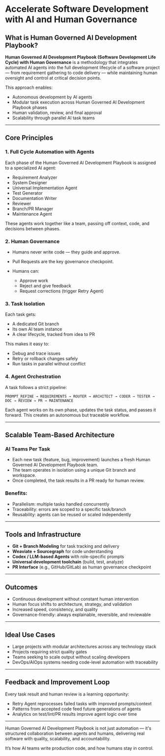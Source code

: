 # Accelerate Software Development with AI and Human Governance

## What is Human Governed AI Development Playbook?

**Human Governed AI Development Playbook (Software Development Life Cycle) with Human Governance** is a methodology that integrates automated AI agents into the full development lifecycle of a software project — from requirement gathering to code delivery — while maintaining human oversight and control at critical decision points.

This approach enables:

* Autonomous development by AI agents
* Modular task execution across Human Governed AI Development Playbook phases
* Human validation, review, and final approval
* Scalability through parallel AI task teams

---

## Core Principles

### 1. **Full Cycle Automation with Agents**

Each phase of the Human Governed AI Development Playbook is assigned to a specialized AI agent:

* Requirement Analyzer
* System Designer
* Universal Implementation Agent
* Test Generator
* Documentation Writer
* Reviewer
* Branch/PR Manager
* Maintenance Agent

These agents work together like a team, passing off context, code, and decisions between phases.

### 2. **Human Governance**

* Humans never write code — they guide and approve.
* Pull Requests are the key governance checkpoint.
* Humans can:

  * Approve work
  * Reject and give feedback
  * Request corrections (trigger Retry Agent)

### 3. **Task Isolation**

Each task gets:

* A dedicated Git branch
* Its own AI team instance
* A clear lifecycle, tracked from idea to PR

This makes it easy to:

* Debug and trace issues
* Retry or rollback changes safely
* Run tasks in parallel without conflict

### 4. **Agent Orchestration**

A task follows a strict pipeline:

```
PROMPT_REFINE → REQUIREMENTS → ROUTER → ARCHITECT → CODER → TESTER → DOC → REVIEW → PR → MAINTENANCE
```

Each agent works on its own phase, updates the task status, and passes it forward. This creates an autonomous but traceable workflow.

---

## Scalable Team-Based Architecture

### AI Teams Per Task

* Each new task (feature, bug, improvement) launches a fresh Human Governed AI Development Playbook team.
* The team operates in isolation using a unique Git branch and workspace.
* Once completed, the task results in a PR ready for human review.

### Benefits:

* Parallelism: multiple tasks handled concurrently
* Traceability: errors are scoped to a specific task/branch
* Reusability: agents can be reused or scaled independently

---

## Tools and Infrastructure

* **Git + Branch Modeling** for task tracking and delivery
* **Weaviate + Sourcegraph** for code understanding
* **Codex / LLM-based Agents** with role-specific prompts
* **Universal development toolchain** (build, test, analyze)
* **PR Interface** (e.g., GitHub/GitLab) as human governance checkpoint

---

## Outcomes

* Continuous development without constant human intervention
* Human focus shifts to architecture, strategy, and validation
* Increased speed, consistency, and quality
* Governance-friendly: always explainable, reversible, and reviewable

---

## Ideal Use Cases

* Large projects with modular architectures across any technology stack
* Projects requiring strict quality gates
* Teams seeking to scale output without scaling developers
* DevOps/AIOps systems needing code-level automation with traceability

---

## Feedback and Improvement Loop

Every task result and human review is a learning opportunity:

* Retry Agent reprocesses failed tasks with improved prompts/context
* Patterns from accepted code feed future generations of agents
* Analytics on test/lint/PR results improve agent logic over time

---

 

Human Governed AI Development Playbook is not just automation — it's structured collaboration between agents and humans, delivering real software with quality, scalability, and accountability.

It’s how AI teams write production code, and how humans stay in control.

